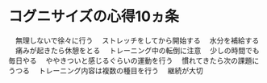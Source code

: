# コグニサイズの心得10ヵ条
　無理しないで徐々に行う
　ストレッチをしてから開始する
　水分を補給する
　痛みが起きたら休憩をとる
　トレーニング中の転倒に注意
　少しの時間でも毎日やる
　ややきついと感じるぐらいの運動を行う
　慣れてきたら次の課題にうつる
　トレーニング内容は複数の種目を行う
　継続が大切
